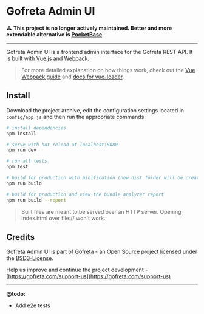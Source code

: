 Gofreta Admin UI
======================================================================

:warning: **This project is no longer actively maintained. Better and more extendable alternative is [PocketBase](https://github.com/pocketbase/pocketbase).**

--- 

Gofreta Admin UI is a frontend admin interface for the Gofreta REST API. It is built with [Vue.js](https://vuejs.org/) and [Webpack](https://webpack.js.org/).

> For more detailed explanation on how things work, check out the [Vue Webpack guide](http://vuejs-templates.github.io/webpack/) and [docs for vue-loader](http://vuejs.github.io/vue-loader).


## Install

Download the project archive, edit the configuration settings located in `config/app.js` and then run the appropriate commands:

``` bash
# install dependencies
npm install

# serve with hot reload at localhost:8080
npm run dev

# run all tests
npm test

# build for production with minification (new dist folder will be created)
npm run build

# build for production and view the bundle analyzer report
npm run build --report
```

> Built files are meant to be served over an HTTP server. Opening index.html over file:// won't work.


## Credits

Gofreta Admin UI is part of [Gofreta](https://gofreta.com) - an Open Source project licensed under the [BSD3-License](LICENSE.md).

Help us improve and continue the project development - [https://gofreta.com/support-us](https://gofreta.com/support-us)

---

**@todo:**
- Add e2e tests
